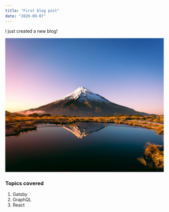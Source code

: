 ```yaml
---
title: "First blog post"
date: "2020-09-07"
---
```


I just created a new blog!

![Mount Taranaki](./taranaki.jpg)

### Topics covered

1. Gatsby
2. GraphQL
3. React